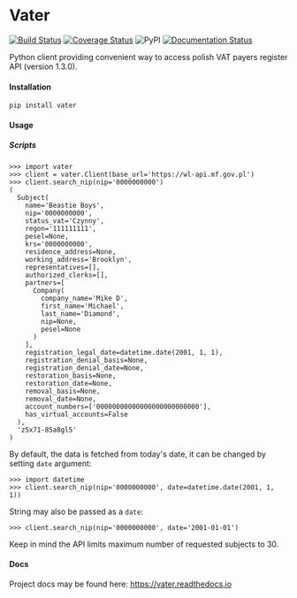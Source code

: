 # Vater
[![Build Status](https://travis-ci.org/myslak71/vater.svg?branch=master)](https://travis-ci.org/myslak71/vater)
[![Coverage Status](https://coveralls.io/repos/github/myslak71/vater/badge.svg?branch=master)](https://coveralls.io/github/myslak71/vater?branch=master)
![PyPI](https://img.shields.io/pypi/v/vater?color=blue)
[![Documentation Status](https://readthedocs.org/projects/vater/badge/?version=latest)](https://vater.readthedocs.io/en/latest/?badge=latest)

Python client providing convenient way to access polish VAT payers register API (version 1.3.0).

#### Installation

`pip install vater`

#### Usage

##### Scripts

```
>>> import vater
>>> client = vater.Client(base_url='https://wl-api.mf.gov.pl')
>>> client.search_nip(nip='0000000000')
(
  Subject(
    name='Beastie Boys',
    nip='0000000000',
    status_vat='Czynny',
    regon='111111111',
    pesel=None,
    krs='0000000000',
    residence_address=None,
    working_address='Brooklyn',
    representatives=[],
    authorized_clerks=[],
    partners=[
      Company(
        company_name='Mike D',
        first_name='Michael',
        last_name='Diamond',
        nip=None,
        pesel=None
      )
    ],
    registration_legal_date=datetime.date(2001, 1, 1),
    registration_denial_basis=None,
    registration_denial_date=None,
    restoration_basis=None,
    restoration_date=None,
    removal_basis=None,
    removal_date=None,
    account_numbers=['00000000000000000000000000'],
    has_virtual_accounts=False
  ),
  'z5x71-85a8gl5'
)
```

By default, the data is fetched from today's date,
it can be changed by setting `date` argument:
```
>>> import datetime
>>> client.search_nip(nip='0000000000', date=datetime.date(2001, 1, 1))
```

String may also be passed as a `date`:
```
>>> client.search_nip(nip='0000000000', date='2001-01-01')
```

Keep in mind the API limits maximum number of requested subjects to 30.

#### Docs
Project docs may be found here:
https://vater.readthedocs.io
